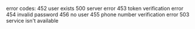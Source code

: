 error codes:
452 user exists
500 server error
453 token verification error
454 invalid password
456 no user
455 phone number verification error
503 service isn't available
